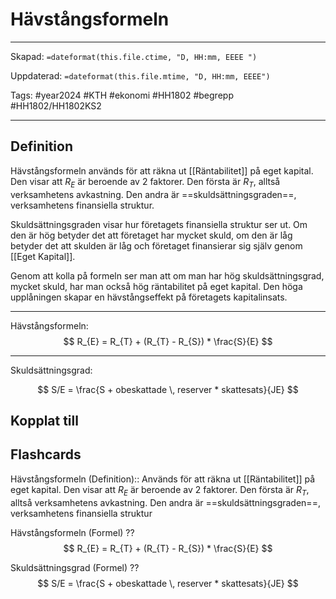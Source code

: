 # Hävstångsformeln

---

Skapad: `=dateformat(this.file.ctime, "D, HH:mm, EEEE ")`

Uppdaterad: `=dateformat(this.file.mtime, "D, HH:mm, EEEE")`

Tags: #year2024 #KTH #ekonomi #HH1802 #begrepp #HH1802/HH1802KS2

---

## Definition

Hävstångsformeln används för att räkna ut [[Räntabilitet]] på eget kapital. Den visar att $R_E$ är beroende av 2 faktorer. Den första är $R_T$, alltså verksamhetens avkastning. Den andra är ==skuldsättningsgraden==, verksamhetens finansiella struktur.

Skuldsättningsgraden visar hur företagets finansiella struktur ser ut. Om den är hög betyder det att företaget har mycket skuld, om den är låg betyder det att skulden är låg och företaget finansierar sig själv genom [[Eget Kapital]].

Genom att kolla på formeln ser man att om man har hög skuldsättningsgrad, mycket skuld, har man också hög räntabilitet på eget kapital. Den höga upplåningen skapar en hävstångseffekt på företagets kapitalinsats.

---

Hävstångsformeln:
$$
R_{E} = R_{T} + (R_{T} - R_{S}) * \frac{S}{E}
$$

---

Skuldsättningsgrad:

$$
S/E = \frac{S + obeskattade \, reserver * skattesats}{JE}
$$

## Kopplat till

## Flashcards

Hävstångsformeln (Definition):: Används för att räkna ut [[Räntabilitet]] på eget kapital. Den visar att $R_E$ är beroende av 2 faktorer. Den första är $R_T$, alltså verksamhetens avkastning. Den andra är ==skuldsättningsgraden==, verksamhetens finansiella struktur
<!--SR:!2024-05-18,30,290!2024-04-22,16,290-->

Hävstångsformeln (Formel)
??
$$
R_{E} = R_{T} + (R_{T} - R_{S}) * \frac{S}{E}
$$
<!--SR:!2024-05-18,30,290!2024-05-18,30,290-->

Skuldsättningsgrad (Formel)
??
$$
S/E = \frac{S + obeskattade \, reserver * skattesats}{JE}
$$
<!--SR:!2024-05-18,30,290!2024-04-21,15,290-->
